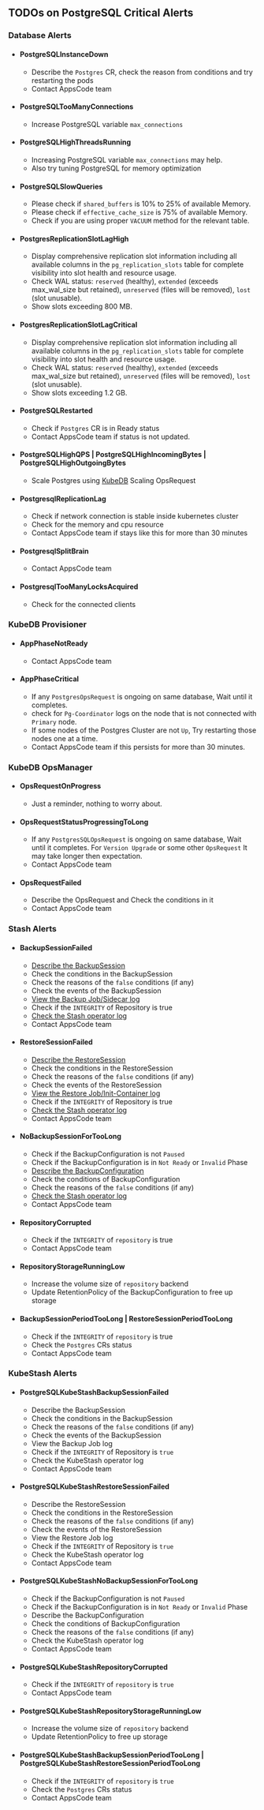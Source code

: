 ## TODOs on PostgreSQL Critical Alerts

### Database Alerts

- #### PostgreSQLInstanceDown
  - Describe the `Postgres` CR, check the reason from conditions and try restarting the pods
  - Contact AppsCode team
- #### PostgreSQLTooManyConnections
  - Increase PostgreSQL variable `max_connections`
- #### PostgreSQLHighThreadsRunning
  - Increasing PostgreSQL variable `max_connections` may help. 
  - Also try tuning PostgreSQL for memory optimization
- #### PostgreSQLSlowQueries
  - Please check if `shared_buffers` is 10% to 25% of available Memory.
  - Please check if `effective_cache_size` is 75% of available Memory.
  - Check if you are using proper `VACUUM` method for the relevant table.
- #### PostgresReplicationSlotLagHigh
  - Display comprehensive replication slot information including all available columns in the `pg_replication_slots` table for complete visibility into slot health and resource usage.
  - Check WAL status: `reserved` (healthy), `extended` (exceeds max_wal_size but retained), `unreserved` (files will be removed), `lost` (slot unusable).
  - Show slots exceeding 800 MB.
- #### PostgresReplicationSlotLagCritical
  - Display comprehensive replication slot information including all available columns in the `pg_replication_slots` table for complete visibility into slot health and resource usage.
  - Check WAL status: `reserved` (healthy), `extended` (exceeds max_wal_size but retained), `unreserved` (files will be removed), `lost` (slot unusable).
  - Show slots exceeding 1.2 GB.
- #### PostgreSQLRestarted
  - Check if `Postgres` CR is in Ready status
  - Contact AppsCode team if status is not updated.
- #### PostgreSQLHighQPS | PostgreSQLHighIncomingBytes | PostgreSQLHighOutgoingBytes
  - Scale Postgres using [KubeDB](https://kubedb.com/docs/latest/guides/postgres/) Scaling OpsRequest
- #### PostgresqlReplicationLag
  - Check if network connection is stable inside kubernetes cluster
  - Check for the memory and cpu resource
  - Contact AppsCode team if stays like this for more than 30 minutes
- #### PostgresqlSplitBrain
  - Contact AppsCode team 
- #### PostgresqlTooManyLocksAcquired
  - Check for the connected clients
### KubeDB Provisioner

- #### AppPhaseNotReady
  - Contact AppsCode team
- #### AppPhaseCritical
  - If any `PostgresOpsRequest` is ongoing on same database, Wait until it completes.
  - check for `Pg-Coordinator` logs on the node that is not connected with `Primary` node.
  - If some nodes of the Postgres Cluster are not `Up`, Try restarting those nodes one at a time.
  - Contact AppsCode team if this persists for more than 30 minutes.

### KubeDB OpsManager

- #### OpsRequestOnProgress
  - Just a reminder, nothing to worry about.
- #### OpsRequestStatusProgressingToLong
  - If any `PostgresSQLOpsRequest` is ongoing on same database, Wait until it completes. For `Version Upgrade` or some other `OpsRequest` It may take longer then expectation.
  - Contact AppsCode team
- #### OpsRequestFailed
  - Describe the OpsRequest and Check the conditions in it
  - Contact AppsCode team

### Stash Alerts
- #### BackupSessionFailed
  - [Describe the BackupSession](https://stash.run/docs/latest/guides/troubleshooting/how-to-troubleshoot/#describe-the-backupsession)
  - Check the conditions in the BackupSession
  - Check the reasons of the `false` conditions (if any)
  - Check the events of the BackupSession
  - [View the Backup Job/Sidecar log](https://stash.run/docs/latest/guides/troubleshooting/how-to-troubleshoot/#view-backup-jobsidecar-log)
  - Check if the `INTEGRITY` of Repository is true
  - [Check the Stash operator log](https://stash.run/docs/latest/guides/troubleshooting/how-to-troubleshoot/#check-stash-operator-log)
  - Contact AppsCode team
- #### RestoreSessionFailed
  - [Describe the RestoreSession](https://stash.run/docs/latest/guides/troubleshooting/how-to-troubleshoot/#describe-the-restoresession)
  - Check the conditions in the RestoreSession
  - Check the reasons of the `false` conditions (if any)
  - Check the events of the RestoreSession
  - [View the Restore Job/Init-Container log](https://stash.run/docs/latest/guides/troubleshooting/how-to-troubleshoot/#view-restore-jobinit-container-log)
  - Check if the `INTEGRITY` of Repository is true
  - [Check the Stash operator log](https://stash.run/docs/latest/guides/troubleshooting/how-to-troubleshoot/#check-stash-operator-log)
  - Contact AppsCode team
- #### NoBackupSessionForTooLong
  - Check if the BackupConfiguration is not `Paused`
  - Check if the BackupConfiguration is in `Not Ready` or `Invalid` Phase
  - [Describe the BackupConfiguration](https://stash.run/docs/latest/guides/troubleshooting/how-to-troubleshoot/#backupconfiguration-notready)
  - Check the conditions of BackupConfiguration
  - Check the reasons of the `false` conditions (if any)
  - [Check the Stash operator log](https://stash.run/docs/latest/guides/troubleshooting/how-to-troubleshoot/#check-stash-operator-log)
  - Contact AppsCode team
- #### RepositoryCorrupted
  - Check if the `INTEGRITY` of `repository` is true
  - Contact AppsCode team
- #### RepositoryStorageRunningLow
  - Increase the volume size of `repository` backend
  - Update RetentionPolicy of the BackupConfiguration to free up storage
- #### BackupSessionPeriodTooLong | RestoreSessionPeriodTooLong
  - Check if the `INTEGRITY` of `repository` is true
  - Check the `Postgres` CRs status
  - Contact AppsCode team

### KubeStash Alerts
- #### PostgreSQLKubeStashBackupSessionFailed
  - Describe the BackupSession
  - Check the conditions in the BackupSession
  - Check the reasons of the `false` conditions (if any)
  - Check the events of the BackupSession
  - View the Backup Job log
  - Check if the `INTEGRITY` of Repository is `true`
  - Check the KubeStash operator log
  - Contact AppsCode team
- #### PostgreSQLKubeStashRestoreSessionFailed
  - Describe the RestoreSession
  - Check the conditions in the RestoreSession
  - Check the reasons of the `false` conditions (if any)
  - Check the events of the RestoreSession
  - View the Restore Job log
  - Check if the `INTEGRITY` of Repository is `true`
  - Check the KubeStash operator log
  - Contact AppsCode team
- #### PostgreSQLKubeStashNoBackupSessionForTooLong
  - Check if the BackupConfiguration is not `Paused`
  - Check if the BackupConfiguration is in `Not Ready` or `Invalid` Phase
  - Describe the BackupConfiguration
  - Check the conditions of BackupConfiguration
  - Check the reasons of the `false` conditions (if any)
  - Check the KubeStash operator log
  - Contact AppsCode team
- #### PostgreSQLKubeStashRepositoryCorrupted
  - Check if the `INTEGRITY` of `repository` is `true`
  - Contact AppsCode team
- #### PostgreSQLKubeStashRepositoryStorageRunningLow
  - Increase the volume size of `repository` backend
  - Update RetentionPolicy to free up storage
- #### PostgreSQLKubeStashBackupSessionPeriodTooLong | PostgreSQLKubeStashRestoreSessionPeriodTooLong
  - Check if the `INTEGRITY` of `repository` is `true`
  - Check the `Postgres` CRs status
  - Contact AppsCode team


